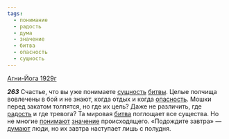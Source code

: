 ```yaml
---
tags:
  - понимание
  - радость
  - дума
  - значение
  - битва
  - опасность
  - сущность
---
```


[Агни-Йога 1929г](/agni/1929)

___263___
Счастье, что вы уже понимаете [сущность](/tag/#сущность) [битвы](/tag/#[битва](/tag/#битва)). Целые полчища вовлечены в бой и не знают, когда отдых и когда [опасность](/tag/#опасность). Мошки перед закатом толпятся, но где их цель? Даже не различить, где [радость](/tag/#радость) и где тревога? Та мировая [битва](/tag/#битва) поглощает все существа. Но не многие [понимают](/tag/#понимание) [значение](/tag/#значение) происходящего. «Подождите завтра» — [думают](/tag/#дума) люди, но их завтра наступает лишь с полудня.